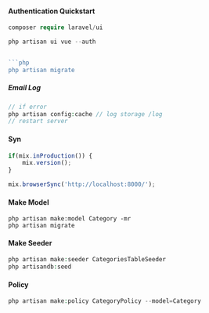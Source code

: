 #### Authentication Quickstart

```php
composer require laravel/ui

php artisan ui vue --auth


```php
php artisan migrate      
```

##### Email Log

```php
// if error 
php artisan config:cache // log storage /log
// restart server
```

#### Syn

```javascript
if(mix.inProduction()) {
	mix.version();
}

mix.browserSync('http://localhost:8000/');
```

#### Make Model

```phph
php artisan make:model Category -mr
php artisan migrate
```


#### Make Seeder

```php
php artisan make:seeder CategoriesTableSeeder
php artisandb:seed
```

#### Policy

```php
php artisan make:policy CategoryPolicy --model=Category
```